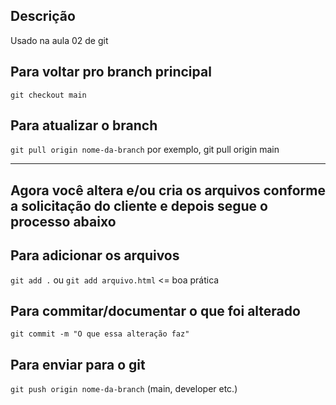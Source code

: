 ## Descrição
Usado na aula 02 de git

## Para voltar pro branch principal
`git checkout main`

## Para atualizar o branch
`git pull origin nome-da-branch`
por exemplo, git pull origin main

---
Agora você altera e/ou cria os arquivos conforme a solicitação
do cliente e depois segue o processo abaixo
---

## Para adicionar os arquivos
`git add .` ou `git add arquivo.html` <= boa prática

## Para commitar/documentar o que foi alterado
`git commit -m "O que essa alteração faz"`

## Para enviar para o git
`git push origin nome-da-branch` (main, developer etc.)

